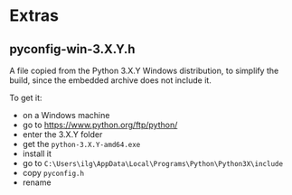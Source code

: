 # Extras

## pyconfig-win-3.X.Y.h

A file copied from the Python 3.X.Y Windows distribution, to simplify
the build, since the embedded archive does not include it.

To get it:

- on a Windows machine
- go to <https://www.python.org/ftp/python/>
- enter the 3.X.Y folder
- get the `python-3.X.Y-amd64.exe`
- install it
- go to `C:\Users\ilg\AppData\Local\Programs\Python\Python3X\include`
- copy `pyconfig.h`
- rename
